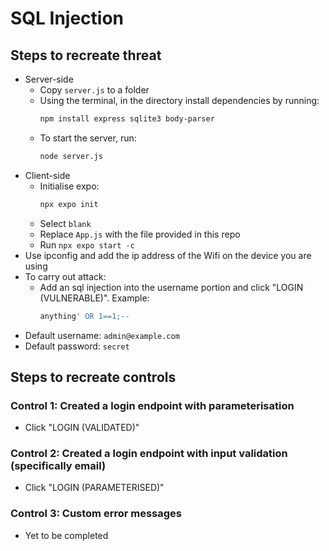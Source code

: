 # SQL Injection

## Steps to recreate threat

-   Server-side
    -   Copy `server.js` to a folder
    -   Using the terminal, in the directory install dependencies by running:
        ```bash
        npm install express sqlite3 body-parser
        ```
    -   To start the server, run:
        ```bash
        node server.js
        ```
-   Client-side
    -   Initialise expo:
        ```bash
        npx expo init
        ```
    -   Select `blank`
    -   Replace `App.js` with the file provided in this repo
    -   Run `npx expo start -c`
-   Use ipconfig and add the ip address of the Wifi on the device you are using
-   To carry out attack:
    -   Add an sql injection into the username portion and click "LOGIN (VULNERABLE)". Example:
        ```sql
        anything' OR 1==1;--
        ```
-   Default username: `admin@example.com`
-   Default password: `secret`

## Steps to recreate controls

### Control 1: Created a login endpoint with parameterisation

-   Click "LOGIN (VALIDATED)"

### Control 2: Created a login endpoint with input validation (specifically email)

-   Click "LOGIN (PARAMETERISED)"

### Control 3: Custom error messages

-   Yet to be completed
